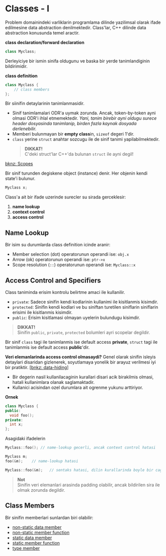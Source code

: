 # Classes - I
Problem domainindeki varliklarin programlama dilinde yazilimsal olarak ifade edilmesine data abstraction denilmektedir. Class'lar, C++ dilinde data abstraction konusunda temel aractir. 

**class declaration/forward declaration**
```C++
class Myclass;
```
Derleyiciye bir ismin sinifa oldugunu ve baska bir yerde tanimlandiginin bildirimidir.

**class definition**
```C++
class Myclass {
    // class members
};
```
Bir siinifin detaylarinin tanimlanmasidir.
* Sinif tanimlamalari ODR'a uymak zorunda. Ancak, token-by-token ayni olmasi ODR'i ihlal etmemektedir.
  *Yani, tanim birebir ayni oldugu surece header dosyasinda tanimlanip, birden fazla kaynak dosyada derlenebilir.*
* Memberi bulunmayan bir **empty class**in, `sizeof` degeri 1'dir.
* `class` yerine `struct` anahtar sozcugu ile de sinif tanimi yapilabilmektedir.
  > **DIKKAT!**  
  > C'deki struct'lar C++'da bulunan `struct` ile ayni degil!

[bknz: Scopes](050_basics.md#scope)

Bir sinif turunden degiskene object (instance) denir. Her objenin kendi state'i bulunur.
```C++
Myclass x;
```

Class'a ait bir ifade uzerinde surecler su sirada gerceklesir:
1. **name lookup**
2. **context control**
3. **access control** 


## Name Lookup 
Bir isim su durumlarda class definition icinde aranir:
* Member selection (dot) operatorunun operandi ise: `obj.x`
* Arrow (ok) operatorunun operandi ise: `ptr->x`
* Scope resolution (`::`) operatorunun operandi ise: `Myclass::x`


## Access Control and Specifiers
Class taniminda erisim kontrolu belirtme amaci ile kullanilir.

* `private`: Sadece sinifin kendi kodlarinin kullanimi ile kisitlanmis kisimdir.
* `protected`: Sinifin kendi kodlari ve bu siniftan turetilen siniflarin siniflarin erisimi ile kisitlanmis kisimdir.
* `public`: Erisim kisitlamasi olmayan uyelerin bulundugu kisimdir.

> **DIKKAT!**    
> Sinifin `public`, `private`, `protected` bolumleri ayri scopelar degildir.

Bir sinif `class` tagi ile tanimlanmis ise default access **private**, `struct` tagi ile tanimlanmis ise default access **public**'dir.

**Veri elemanlarinda access control olmasaydi?** 
Genel olarak sinifin isleyis detaylari disaridan gizlenerek, soyutlamaya yonelik bir arayuz verilmesi iyi bir pratiktir. [[bnkz: data-hiding](https://en.wikipedia.org/wiki/Information_hiding)]
* Bir degerin nasil kullanilacaginin kurallari disari acik birakilmis olmasi, hatali kullanimlara olanak saglamaktadir.
* Kullanici acisindan ozel durumlara ait ogrenme yukunu arttiriyor.

**Ornek**
```C++
class Myclass { 
public:
  void foo();
private:
  int x;
};
```
Asagidaki ifadelerin 
```C++
Myclass::foo(); // name-lookup gecerli, ancak context control hatasi
```
```C++
Myclass m;
foo(&m);    // name-lookup hatasi
```
```C++
Myclass::foo(&m);   // sentaks hatasi, dilin kurallarinda boyle bir cagrim yok.
```

> **Not**  
> Sinifin veri elemanlari arasinda padding olabilir, ancak bildirilen sira ile olmak zorunda degildir.


<!-- ------------------------------- -->

## Class Members

Bir sinifin memberlari sunlardan biri olabilir:
* [non-static data member](201_class_nonstatic_members.md#non-static-data-members)
* [non-static member function](201_class_nonstatic_members.md#non-static-member-function)
* [static data member](202_class_static_members.md#static-data-members)
* [static member function](202_class_static_members.md#static-member-functions)
* [type member](203_class_type_member.md#nested-types)